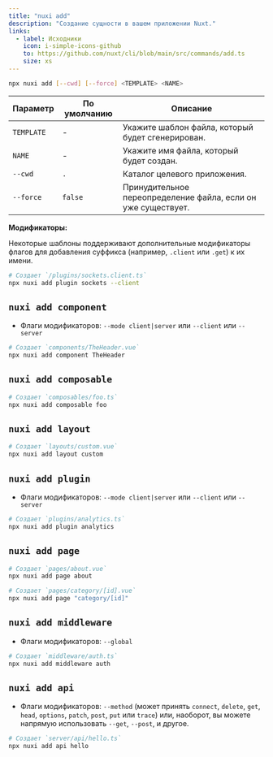 ```yaml
---
title: "nuxi add"
description: "Создание сущности в вашем приложении Nuxt."
links:
  - label: Исходники
    icon: i-simple-icons-github
    to: https://github.com/nuxt/cli/blob/main/src/commands/add.ts
    size: xs
---
```


```bash [Terminal]
npx nuxi add [--cwd] [--force] <TEMPLATE> <NAME>
```

Параметр   | По умолчанию | Описание
-----------|--------------|-------------------------------------------------
`TEMPLATE` | -            | Укажите шаблон файла, который будет сгенерирован.
`NAME`     | -            | Укажите имя файла, который будет создан.
`--cwd`    | `.`          | Каталог целевого приложения.
`--force`  | `false`      | Принудительное переопределение файла, если он уже существует.

**Модификаторы:**

Некоторые шаблоны поддерживают дополнительные модификаторы флагов для добавления суффикса (например, `.client` или `.get`) к их имени.

```bash [Terminal]
# Создает `/plugins/sockets.client.ts`
npx nuxi add plugin sockets --client
```

## `nuxi add component`

* Флаги модификаторов: `--mode client|server` или `--client` или `--server`

```bash [Terminal]
# Создает `components/TheHeader.vue`
npx nuxi add component TheHeader
```

## `nuxi add composable`

```bash [Terminal]
# Создает `composables/foo.ts`
npx nuxi add composable foo
```

## `nuxi add layout`

```bash [Terminal]
# Создает `layouts/custom.vue`
npx nuxi add layout custom
```

## `nuxi add plugin`

* Флаги модификаторов: `--mode client|server` или `--client` или `--server`

```bash [Terminal]
# Создает `plugins/analytics.ts`
npx nuxi add plugin analytics
```

## `nuxi add page`

```bash [Terminal]
# Создает `pages/about.vue`
npx nuxi add page about
```

```bash [Terminal]
# Создает `pages/category/[id].vue`
npx nuxi add page "category/[id]"
```

## `nuxi add middleware`

* Флаги модификаторов: `--global`

```bash [Terminal]
# Создает `middleware/auth.ts`
npx nuxi add middleware auth
```

## `nuxi add api`

* Флаги модификаторов: `--method` (может принять `connect`, `delete`, `get`, `head`, `options`, `patch`, `post`, `put` или `trace`) или, наоборот, вы можете напрямую использовать `--get`, `--post`, и другое.

```bash [Terminal]
# Создает `server/api/hello.ts`
npx nuxi add api hello
```
